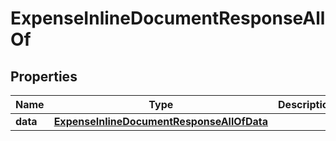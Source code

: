 

# ExpenseInlineDocumentResponseAllOf

## Properties

Name | Type | Description | Notes
------------ | ------------- | ------------- | -------------
**data** | [**ExpenseInlineDocumentResponseAllOfData**](ExpenseInlineDocumentResponseAllOfData.md) |  |  [optional]




